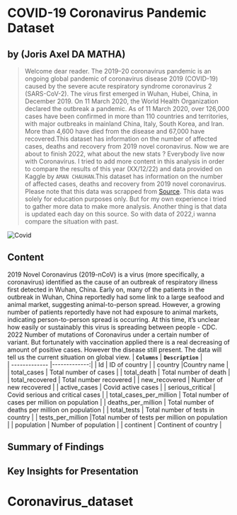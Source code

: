 # COVID-19 Coronavirus Pandemic Dataset 

## by (Joris Axel DA MATHA)

> Welcome dear reader.
The 2019–20 coronavirus pandemic is an ongoing global pandemic of coronavirus disease 2019 (COVID-19) caused by the severe acute respiratory syndrome coronavirus 2 (SARS-CoV-2). The virus first emerged in Wuhan, Hubei, China, in December 2019. On 11 March 2020, the World Health Organization declared the outbreak a pandemic. As of 11 March 2020, over 126,000 cases have been confirmed in more than 110 countries and territories, with major outbreaks in mainland China, Italy, South Korea, and Iran. More than 4,600 have died from the disease and 67,000 have recovered.This dataset has information on the number of affected cases, deaths and recovery from 2019 novel coronavirus.
Now we are about to finish 2022, what about the new stats ? Everybody live now with Coronavirus. I tried to add more content in this analysis in order to compare the results of this year (XX/12/22) and data provided on Kaggle by `AMAN CHAUHAN`.This dataset has information on the number of affected cases, deaths and recovery from 2019 novel coronavirus. Please note that this data was scrapped from [Source](https://www.worldometers.info/coronavirus/). This data was solely for education purposes only. But for my own experience i tried to gather more data to make more analysis. Another thing is that data is updated each day on this source. So with data of 2022,i wanna compare the situation with past.

![Covid](https://france3-regions.francetvinfo.fr/image/wsuJ2rtfoQYyc3wIHypmO9JyNBU/600x400/regions/2020/06/09/5edfa280c0ba6_mona-4723088.jpg)


## Content 
2019 Novel Coronavirus (2019-nCoV) is a virus (more specifically, a coronavirus) identified as the cause of an outbreak of respiratory illness first detected in Wuhan, China. Early on, many of the patients in the outbreak in Wuhan, China reportedly had some link to a large seafood and animal market, suggesting animal-to-person spread. However, a growing number of patients reportedly have not had exposure to animal markets, indicating person-to-person spread is occurring. At this time, it’s unclear how easily or sustainably this virus is spreading between people - CDC. 
2022 Number of mutations of Coronavirus under a certain number of variant. But fortunately with vaccination applied there is a real decreasing of amount of positive cases. However the disease still present. The data will tell us the current situation on global view. 
| **`Columns`**        | **`Description`**  |  
| ------------- |-------------:|
| Id   | ID of country |
| country       |Country name     |
| total_cases | Total number of cases   |
| total_death   | Total number of death |
| total_recovered      | Total number recovered  |
| new_recovered | Number of new recovered      |
| active_cases   | Covid active cases |
| serious_critical     | Covid serious and critical cases |
| total_cases_per_million      | Total number of cases per million on population  |
| deaths_per_million | Total number of deaths per million on population   |
| total_tests   | Total number of tests in country |
| tests_per_million      |Total number of tests per million on population   |
| population | Number of population  |
| continent   | Continent of country |

## Summary of Findings


## Key Insights for Presentation

# Coronavirus_dataset
